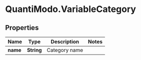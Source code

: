 # QuantiModo.VariableCategory

## Properties
Name | Type | Description | Notes
------------ | ------------- | ------------- | -------------
**name** | **String** | Category name | 


